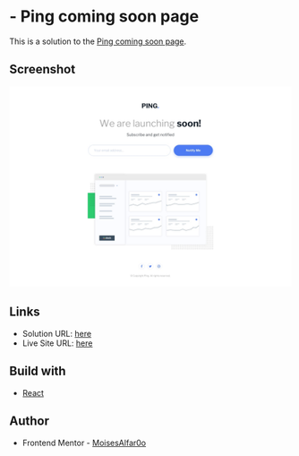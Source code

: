 # - Ping coming soon page

This is a solution to the [Ping coming soon page](https://www.frontendmentor.io/challenges/base-apparel-coming-soon-page-5d46b47f8db8a7063f9331a0). 

## Screenshot
![Design preview for the Ping coming soon page](./src/assets/design/desktop-design.jpg)

## Links

- Solution URL: [here](https://www.frontendmentor.io/solutions/base-apparel-coming-soon-page-react-jG2yhn2sMw)
- Live Site URL: [here](https://base-coming-soon-tau.vercel.app/)


## Build with

- [React](https://reactjs.org/)


## Author

- Frontend Mentor - [MoisesAlfar0o](https://www.frontendmentor.io/profile/MoisesAlfar0o)

